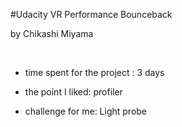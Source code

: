 #Udacity VR Performance Bounceback 

by Chikashi Miyama

 

-   time spent for the project : 3 days

-   the point I liked: profiler

-   challenge for me: Light probe
